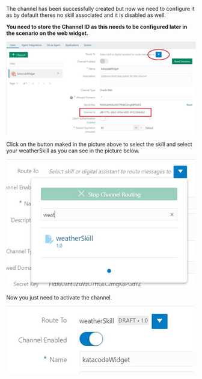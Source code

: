 
The channel has been successfully created but now we need to configure it as by default theres no skill associated and it is disabled as well.


**You need to store the Channel ID as this needs to be configured later in the scenario on the web widget.**


![Oracle Digital Assistant - channel details](assets/oda-channels-created.jpg)


Click on the button maked in the picture above to select the skill and select your weatherSkill as you can see in the picture below.


![Oracle Digital Assistant - associate skill to channel](assets/oda-channels-select-skill.jpg)


Now you just need to activate the channel.


![Oracle Digital Assistant - activate channel](assets/oda-channels-activate.jpg)